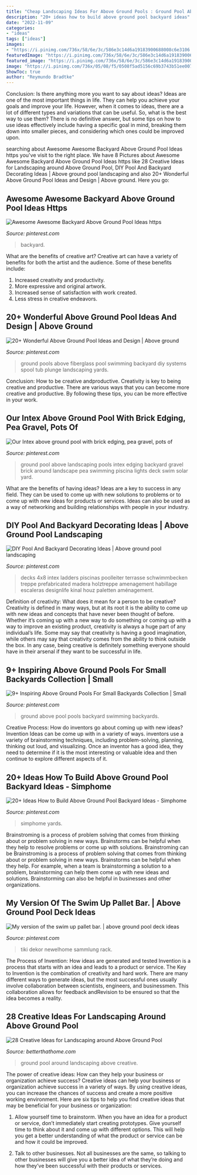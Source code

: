```yaml
---
title: "Cheap Landscaping Ideas For Above Ground Pools : Ground Pool Above Landscaping Pools Intex Edging Backyard Gravel Brick Around Landscape Pea Swimming Piscina Lights Deck Swim Solar Yard"
description: "20+ ideas how to build above ground pool backyard ideas"
date: "2022-11-09"
categories:
- "ideas"
tags: ["ideas"]
images:
- "https://i.pinimg.com/736x/58/6e/3c/586e3c14d6a19183900688008c6e3106.jpg"
featuredImage: "https://i.pinimg.com/736x/58/6e/3c/586e3c14d6a19183900688008c6e3106.jpg"
featured_image: "https://i.pinimg.com/736x/58/6e/3c/586e3c14d6a19183900688008c6e3106.jpg"
image: "https://i.pinimg.com/736x/05/08/f5/0508f5ad5156c69b3743b51ee007f2d9.jpg"
ShowToc: true
author: "Reymundo Bradtke"
---
```



Conclusion: Is there anything more you want to say about ideas?
Ideas are one of the most important things in life. They can help you achieve your goals and improve your life. However, when it comes to ideas, there are a lot of different types and variations that can be useful. So, what is the best way to use them? There is no definitive answer, but some tips on how to use ideas effectively include having a specific goal in mind, breaking them down into smaller pieces, and considering which ones could be improved upon.

	

		
searching about Awesome Awesome Backyard Above Ground Pool Ideas https you've visit to the right place. We have 8 Pictures about Awesome Awesome Backyard Above Ground Pool Ideas https like 28 Creative Ideas for Landscaping around Above Ground Pool, DIY Pool And Backyard Decorating Ideas | Above ground pool landscaping and also 20+ Wonderful Above Ground Pool Ideas and Design | Above ground. Here you go:
		
    
## Awesome Awesome Backyard Above Ground Pool Ideas Https

<img loading=lazy src="https://i.pinimg.com/736x/83/ae/02/83ae02d1ead8d98414ef3f950287db31.jpg" onerror="this.onerror=null;this.src='https://tse2.mm.bing.net/th?id=OIP.LR5TRuo78G5X8twrD8ZcWwHaJ4&amp;pid=15.1';" alt="Awesome Awesome Backyard Above Ground Pool Ideas https">

_Source: pinterest.com_

>backyard. 

	

What are the benefits of creative art?
Creative art can have a variety of benefits for both the artist and the audience. Some of these benefits include: 
1. Increased creativity and productivity.
2. More expressive and original artwork.
3. Increased sense of satisfaction with work created. 
4. Less stress in creative endeavors.

    
## 20+ Wonderful Above Ground Pool Ideas And Design | Above Ground

<img loading=lazy src="https://i.pinimg.com/736x/e5/84/7c/e5847c0a7de901b1958bd70647ca4fcc.jpg" onerror="this.onerror=null;this.src='https://tse4.mm.bing.net/th?id=OIP.LwicvaOnHyOBeKIyncyUXwHaKW&amp;pid=15.1';" alt="20+ Wonderful Above Ground Pool Ideas and Design | Above ground">

_Source: pinterest.com_

>ground pools above fiberglass pool swimming backyard diy systems spool tub plunge landscaping yards. 

	

Conclusion: How to be creative andproductive.
Creativity is key to being creative and productive. There are various ways that you can become more creative and productive. By following these tips, you can be more effective in your work.

    
## Our Intex Above Ground Pool With Brick Edging, Pea Gravel, Pots Of

<img loading=lazy src="https://i.pinimg.com/736x/c1/84/e7/c184e7574a50271815cb84b336d7d07d.jpg" onerror="this.onerror=null;this.src='https://tse3.mm.bing.net/th?id=OIP.cBN0urioQh3VKBcF9ruongHaHa&amp;pid=15.1';" alt="Our Intex above ground pool with brick edging, pea gravel, pots of">

_Source: pinterest.com_

>ground pool above landscaping pools intex edging backyard gravel brick around landscape pea swimming piscina lights deck swim solar yard. 

	

What are the benefits of having ideas?
Ideas are a key to success in any field. They can be used to come up with new solutions to problems or to come up with new ideas for products or services. Ideas can also be used as a way of networking and building relationships with people in your industry.

    
## DIY Pool And Backyard Decorating Ideas | Above Ground Pool Landscaping

<img loading=lazy src="https://i.pinimg.com/736x/58/6e/3c/586e3c14d6a19183900688008c6e3106.jpg" onerror="this.onerror=null;this.src='https://tse2.mm.bing.net/th?id=OIP.lf5BCx1QXeD5U0d-JAcOkgHaJ3&amp;pid=15.1';" alt="DIY Pool And Backyard Decorating Ideas | Above ground pool landscaping">

_Source: pinterest.com_

>decks 4x8 intex ladders piscinas poolleiter terrasse schwimmbecken treppe prefabricated madera holztreppe amenagement habillage escaleras designlife kinal houz paletten aménagement. 

	

Definition of creativity: What does it mean for a person to be creative?
Creativity is defined in many ways, but at its root it is the ability to come up with new ideas and concepts that have never been thought of before. Whether it’s coming up with a new way to do something or coming up with a way to improve an existing product, creativity is always a huge part of any individual’s life. Some may say that creativity is having a good imagination, while others may say that creativity comes from the ability to think outside the box. In any case, being creative is definitely something everyone should have in their arsenal if they want to be successful in life.

    
## 9+ Inspiring Above Ground Pools For Small Backyards Collection | Small

<img loading=lazy src="https://i.pinimg.com/736x/3b/8b/8b/3b8b8b3576f2b5331da60cb5cb1aae69.jpg" onerror="this.onerror=null;this.src='https://tse2.mm.bing.net/th?id=OIP.CM2rND-GRBQMit8RmvxDZQHaNJ&amp;pid=15.1';" alt="9+ Inspiring Above Ground Pools For Small Backyards Collection | Small">

_Source: pinterest.com_

>ground above pool pools backyard swimming backyards. 

	

Creative Process: How do inventors go about coming up with new ideas?
Invention Ideas can be come up with in a variety of ways. inventors use a variety of brainstorming techniques, including problem-solving, planning, thinking out loud, and visualizing. Once an inventor has a good idea, they need to determine if it is the most interesting or valuable idea and then continue to explore different aspects of it.

    
## 20+ Ideas How To Build Above Ground Pool Backyard Ideas - Simphome

<img loading=lazy src="https://i.pinimg.com/736x/05/b7/80/05b7805f060341156b63cece58d8253b.jpg" onerror="this.onerror=null;this.src='https://tse1.mm.bing.net/th?id=OIP.g0b6-mgJrO3LfGSPMVr3wQHaPP&amp;pid=15.1';" alt="20+ Ideas How to Build Above Ground Pool Backyard Ideas - Simphome">

_Source: pinterest.com_

>simphome yards. 

	

Brainstroming is a process of problem solving that comes from thinking about or problem solving in new ways. Brainstorms can be helpful when they help to resolve problems or come up with solutions. Brainstroming can be
Brainstroming is a process of problem solving that comes from thinking about or problem solving in new ways. Brainstorms can be helpful when they help. For example, when a team is brainstorming a solution to a problem, brainstorming can help them come up with new ideas and solutions. Brainstorming can also be helpful in businesses and other organizations.

    
## My Version Of The Swim Up Pallet Bar. | Above Ground Pool Deck Ideas

<img loading=lazy src="https://i.pinimg.com/736x/05/08/f5/0508f5ad5156c69b3743b51ee007f2d9.jpg" onerror="this.onerror=null;this.src='https://tse1.mm.bing.net/th?id=OIP.e8FGvFYtrhNayzBz7a6e-AHaJ3&amp;pid=15.1';" alt="My version of the swim up pallet bar. | above ground pool deck ideas">

_Source: pinterest.com_

>tiki dekor newelhome sammlung rack. 

	

The Process of Invention: How ideas are generated and tested
Invention is a process that starts with an idea and leads to a product or service. The Key to Invention is the combination of creativity and hard work. There are many different ways to generate ideas, but the most successful ones usually involve collaboration between scientists, engineers, and businessmen. This collaboration allows for feedback andRevision to be ensured so that the idea becomes a reality.

    
## 28 Creative Ideas For Landscaping Around Above Ground Pool

<img loading=lazy src="https://betterthathome.com/wp-content/uploads/2017/10/5-ideas-for-landscaping-around-above-ground-pool.jpg" onerror="this.onerror=null;this.src='https://tse1.mm.bing.net/th?id=OIP.bJaaSOsdfBHBrCg2vmJNzgHaFj&amp;pid=15.1';" alt="28 Creative Ideas for Landscaping around Above Ground Pool">

_Source: betterthathome.com_

>ground pool around landscaping above creative. 

	

The power of creative ideas: How can they help your business or organization achieve success?
Creative ideas can help your business or organization achieve success in a variety of ways. By using creative ideas, you can increase the chances of success and create a more positive working environment. Here are six tips to help you find creative ideas that may be beneficial for your business or organization:
1. Allow yourself time to brainstorm. When you have an idea for a product or service, don’t immediately start creating prototypes. Give yourself time to think about it and come up with different options. This will help you get a better understanding of what the product or service can be and how it could be improved.

2. Talk to other businesses. Not all businesses are the same, so talking to other businesses will give you a better idea of what they’re doing and how they’ve been successful with their products or services.

